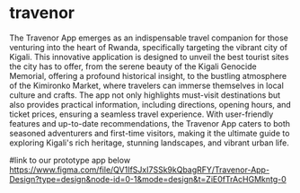 # travenor


The Travenor App emerges as an indispensable travel companion for those venturing into the heart of Rwanda, specifically targeting the vibrant city of Kigali. This innovative application is designed to unveil the best tourist sites the city has to offer, from the serene beauty of the Kigali Genocide Memorial, offering a profound historical insight, to the bustling atmosphere of the Kimironko Market, where travelers can immerse themselves in local culture and crafts. The app not only highlights must-visit destinations but also provides practical information, including directions, opening hours, and ticket prices, ensuring a seamless travel experience. With user-friendly features and up-to-date recommendations, the Travenor App caters to both seasoned adventurers and first-time visitors, making it the ultimate guide to exploring Kigali's rich heritage, stunning landscapes, and vibrant urban life.

#link to our prototype app below
https://www.figma.com/file/QV1IfSJxI7SSk9kQbagRFY/Travenor-App-Design?type=design&node-id=0-1&mode=design&t=ZiE0fTrAcHGMkntg-0